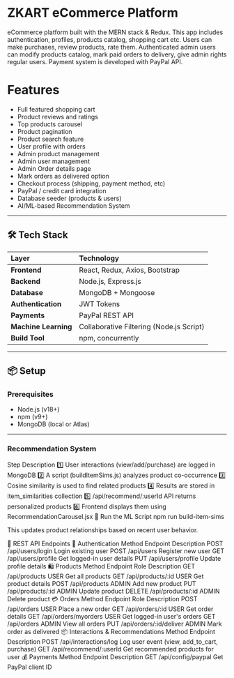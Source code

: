 # ZKART eCommerce Platform

eCommerce platform built with the MERN stack & Redux. This app includes authentication, profiles, products catalog, shopping cart etc. Users can make purchases, review products, rate them. Authenticated admin users can modify products catalog, mark paid orders to delivery, give admin rights regular users. Payment system is developed with PayPal API.

# Features

* Full featured shopping cart
* Product reviews and ratings
* Top products carousel
* Product pagination
* Product search feature
* User profile with orders
* Admin product management
* Admin user management
* Admin Order details page
* Mark orders as delivered option
* Checkout process (shipping, payment method, etc)
* PayPal / credit card integration
* Database seeder (products & users)
* AI/ML-based Recommendation System
---

## 🛠️ Tech Stack

| Layer | Technology |
|:------|:------------|
| **Frontend** | React, Redux, Axios, Bootstrap |
| **Backend** | Node.js, Express.js |
| **Database** | MongoDB + Mongoose |
| **Authentication** | JWT Tokens |
| **Payments** | PayPal REST API |
| **Machine Learning** | Collaborative Filtering (Node.js Script) |
| **Build Tool** | npm, concurrently |

---

## 📦 Setup

### Prerequisites
- Node.js (v18+)
- npm (v9+)
- MongoDB (local or Atlas)

---



### Recommendation System
Step	Description
1️⃣	User interactions (view/add/purchase) are logged in MongoDB
2️⃣	A script (buildItemSims.js) analyzes product co-occurrence
3️⃣	Cosine similarity is used to find related products
4️⃣	Results are stored in item_similarities collection
5️⃣	/api/recommend/:userId API returns personalized products
6️⃣	Frontend displays them using RecommendationCarousel.jsx
🧠 Run the ML Script
npm run build-item-sims


This updates product relationships based on recent user behavior.

📌 REST API Endpoints
🔐 Authentication
Method	Endpoint	Description
POST	/api/users/login	Login existing user
POST	/api/users	Register new user
GET	/api/users/profile	Get logged-in user details
PUT	/api/users/profile	Update profile details
🛍️ Products
Method	Endpoint	Role	Description
GET	/api/products	USER	Get all products
GET	/api/products/:id	USER	Get product details
POST	/api/products	ADMIN	Add new product
PUT	/api/products/:id	ADMIN	Update product
DELETE	/api/products/:id	ADMIN	Delete product
💳 Orders
Method	Endpoint	Role	Description
POST	/api/orders	USER	Place a new order
GET	/api/orders/:id	USER	Get order details
GET	/api/orders/myorders	USER	Get logged-in user's orders
GET	/api/orders	ADMIN	View all orders
PUT	/api/orders/:id/deliver	ADMIN	Mark order as delivered
📦 Interactions & Recommendations
Method	Endpoint	Description
POST	/api/interactions/log	Log user event (view, add_to_cart, purchase)
GET	/api/recommend/:userId	Get recommended products for user
💰 Payments
Method	Endpoint	Description
GET	/api/config/paypal	Get PayPal client ID
